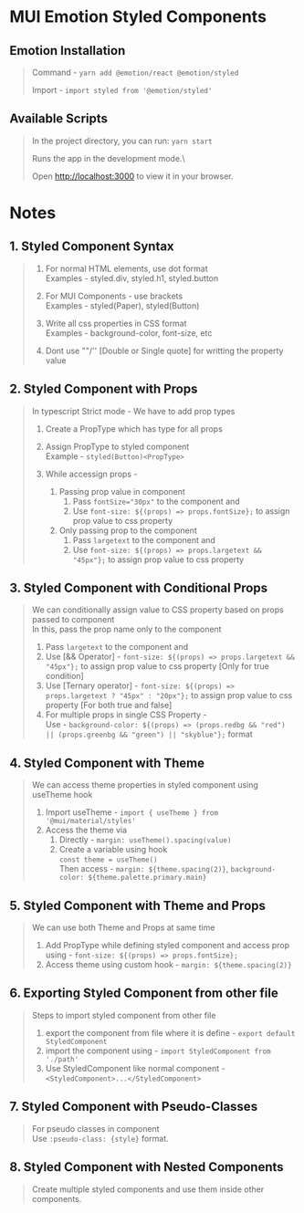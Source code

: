 # MUI Emotion Styled Components

## Emotion Installation

> Command - `yarn add @emotion/react @emotion/styled`
>
> Import - `import styled from '@emotion/styled'`

## Available Scripts

> In the project directory, you can run: `yarn start`
>
> Runs the app in the development mode.\
>
> Open [http://localhost:3000](http://localhost:3000) to view it in your browser.

# Notes

## 1. Styled Component Syntax

> 1. For normal HTML elements, use dot format <br />
>    Examples - styled.div, styled.h1, styled.button
>    <br />
>
> 2. For MUI Components - use brackets <br />
>    Examples - styled(Paper), styled(Button)
>    <br />
>
> 3. Write all css properties in CSS format<br />
>    Examples - background-color, font-size, etc
>    <br />
>
> 4. Dont use ""/'' [Double or Single quote] for writting the property value
>    <br />

## 2. Styled Component with Props

> In typescript Strict mode - We have to add prop types <br />
>
> 1. Create a PropType which has type for all props <br />
> 2. Assign PropType to styled component <br />
>    Example - `styled(Button)<PropType>` <br />
>
> 3. While accessign props -
>
>    1. Passing prop value in component
>       1. Pass `fontSize="30px"` to the component and
>       2. Use `font-size: ${(props) => props.fontSize};` to assign prop value to css property
>    2. Only passing prop to the component
>       1. Pass `largetext` to the component and
>       2. Use `font-size: ${(props) => props.largetext && "45px"};` to assign prop value to css property

## 3. Styled Component with Conditional Props

> We can conditionally assign value to CSS property based on props passed to component <br />
> In this, pass the prop name only to the component <br />
>
> 1. Pass `largetext` to the component and <br />
> 2. Use [&& Operator] - `font-size: ${(props) => props.largetext && "45px"};` to assign prop value to css property [Only for true condition]
> 3. Use [Ternary operator] - `font-size: ${(props) => props.largetext ? "45px" : "20px"};` to assign prop value to css property [For both true and false]
> 4. For multiple props in single CSS Property - <br />
>    Use - `background-color: ${(props) => (props.redbg && "red") || (props.greenbg && "green") || "skyblue"};` format

## 4. Styled Component with Theme

> We can access theme properties in styled component using useTheme hook <br />
>
> 1. Import useTheme - `import { useTheme } from '@mui/material/styles'` <br />
> 2. Access the theme via
>    1. Directly - `margin: useTheme().spacing(value)` <br />
>    2. Create a variable using hook <br /> `const theme = useTheme()` <br />
>       Then access - `margin: ${theme.spacing(2)}`, `background-color: ${theme.palette.primary.main}`

## 5. Styled Component with Theme and Props

> We can use both Theme and Props at same time <br />
>
> 1. Add PropType while defining styled component and access prop using - `font-size: ${(props) => props.fontSize};` <br />
> 2. Access theme using custom hook - `margin: ${theme.spacing(2)}` <br />

## 6. Exporting Styled Component from other file

> Steps to import styled component from other file <br />
>
> 1. export the component from file where it is define - `export default StyledComponent` <br />
> 2. import the component using - `import StyledComponent from './path'`
> 3. Use StyledComponent like normal component - `<StyledComponent>...</StyledComponent>`

## 7. Styled Component with Pseudo-Classes

> For pseudo classes in component <br />
> Use `:pseudo-class: {style}` format.

## 8. Styled Component with Nested Components

> Create multiple styled components and use them inside other components.
